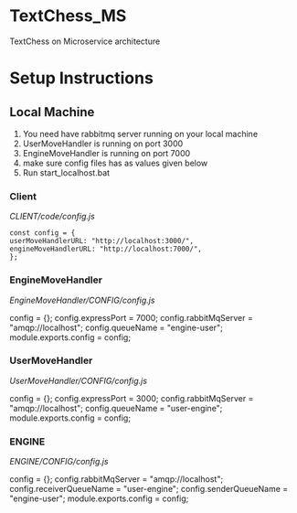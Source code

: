 # TextChess_MS

TextChess on Microservice architecture

# Setup Instructions

## Local Machine

1. You need have rabbitmq server running on your local machine
2. UserMoveHandler is running on port 3000
3. EngineMoveHandler is running on port 7000
4. make sure config files has as values given below
5. Run start_localhost.bat

### Client

_CLIENT/code/config.js_

    const config = {
    userMoveHandlerURL: "http://localhost:3000/",
    engineMoveHandlerURL: "http://localhost:7000/",
    };

### EngineMoveHandler

_EngineMoveHandler/CONFIG/config.js_

config = {};
config.expressPort = 7000;
config.rabbitMqServer = "amqp://localhost";
config.queueName = "engine-user";
module.exports.config = config;

### UserMoveHandler

_UserMoveHandler/CONFIG/config.js_

config = {};
config.expressPort = 3000;
config.rabbitMqServer = "amqp://localhost";
config.queueName = "user-engine";
module.exports.config = config;

### ENGINE

_ENGINE/CONFIG/config.js_

config = {};
config.rabbitMqServer = "amqp://localhost";
config.receiverQueueName = "user-engine";
config.senderQueueName = "engine-user";
module.exports.config = config;
